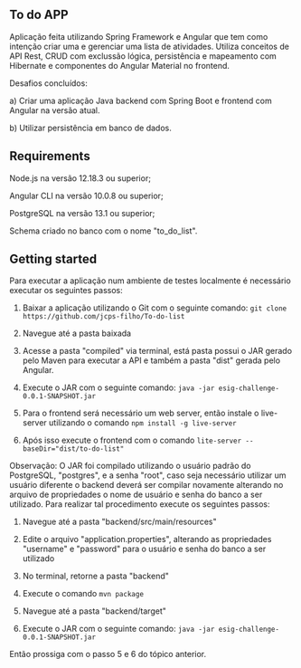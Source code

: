## To do APP

Aplicação feita utilizando Spring Framework e Angular que tem como intenção criar uma e gerenciar uma lista de atividades. Utiliza conceitos de API Rest, CRUD com exclussão lógica, persistência e mapeamento com Hibernate e componentes do Angular Material no frontend.

Desafios concluídos: 

a) Criar uma aplicação Java backend com Spring Boot e frontend com Angular na versão atual.

b) Utilizar persistência em banco de dados.

## Requirements

Node.js na versão 12.18.3 ou superior;

Angular CLI na versão 10.0.8 ou superior;

PostgreSQL na versão 13.1 ou superior;

Schema criado no banco com o nome "to_do_list".

## Getting started

Para executar a aplicação num ambiente de testes localmente é necessário executar os seguintes passos: 

1. Baixar a aplicação utilizando o Git com o seguinte comando: ```git clone https://github.com/jcps-filho/To-do-list```

2. Navegue até a pasta baixada

3. Acesse a pasta "compiled" via terminal, está pasta possui o JAR gerado pelo Maven para executar a API e também a pasta "dist" gerada pelo Angular.

4. Execute o JAR com o seguinte comando: ```java -jar esig-challenge-0.0.1-SNAPSHOT.jar```

5. Para o frontend será necessário um web server, então instale o live-server utilizando o comando ```npm install -g live-server```

6. Após isso execute o frontend com o comando ```lite-server --baseDir="dist/to-do-list"```

Observação: O JAR foi compilado utilizando o usuário padrão do PostgreSQL, "postgres", e a senha "root", caso seja necessário utilizar um usuário diferente o backend deverá ser compilar novamente alterando no arquivo de propriedades o nome de usuário e senha do banco a ser utilizado. Para realizar tal procedimento execute os seguintes passos:

1. Navegue até a pasta "backend/src/main/resources"

2. Edite o arquivo "application.properties", alterando as propriedades "username" e "password" para o usuário e senha do banco a ser utilizado

3. No terminal, retorne a pasta "backend"

4. Execute o comando ```mvn package```

5. Navegue até a pasta "backend/target"

6. Execute o JAR com o seguinte comando: ```java -jar esig-challenge-0.0.1-SNAPSHOT.jar```

Então prossiga com o passo 5 e 6 do tópico anterior.
